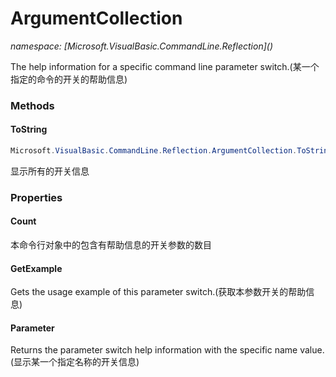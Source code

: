 ﻿# ArgumentCollection
_namespace: [Microsoft.VisualBasic.CommandLine.Reflection](<a href="#" onClick="load('/docs/Microsoft.VisualBasic.CommandLine.Reflection/index.md')"></a>)_

The help information for a specific command line parameter switch.(某一个指定的命令的开关的帮助信息)



### Methods

#### ToString
```csharp
Microsoft.VisualBasic.CommandLine.Reflection.ArgumentCollection.ToString
```
显示所有的开关信息


### Properties

#### Count
本命令行对象中的包含有帮助信息的开关参数的数目
#### GetExample
Gets the usage example of this parameter switch.(获取本参数开关的帮助信息)
#### Parameter
Returns the parameter switch help information with the specific name value.(显示某一个指定名称的开关信息)
